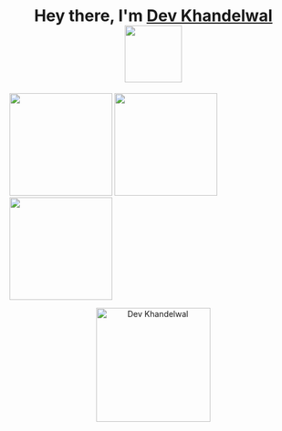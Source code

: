 <h1 align="center"> Hey there, I'm <a href="#">Dev Khandelwal</a> <br />
<img src="https://media.tenor.com/rbx3ph5SLRUAAAAi/pikachu-pokemon.gif" width="100" />
  </h1>

  <div align="">
    <img height="180em" src="https://github-readme-stats.vercel.app/api/top-langs/?username=khandelwaldev&theme=dark&hide_border=false&include_all_commits=false&count_private=false&layout=compact" /> 
    <img height="180em" src="https://github-readme-streak-stats.herokuapp.com/?user=khandelwaldev&theme=dark&hide_border=false" /> <br />
    <img height="180em" src="https://github-profile-summary-cards.vercel.app/api/cards/profile-details?username=khandelwaldev&theme=github_dark" />
  </div>
 
<p align="center">
  
   <img src="https://count.getloli.com/get/@khandelwaldev" alt="Dev Khandelwal" width="200" />
  
  </p>
